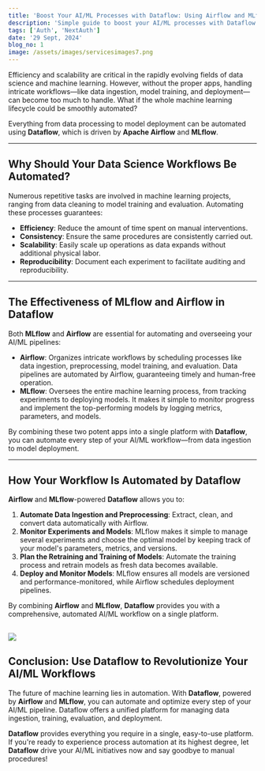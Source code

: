 ```yaml
---
title: 'Boost Your AI/ML Processes with Dataflow: Using Airflow and MLflow to Automate Everything'
description: 'Simple guide to boost your AI/ML processes with Dataflow'
tags: ['Auth', 'NextAuth']
date: '29 Sept, 2024'
blog_no: 1
image: /assets/images/servicesimages7.png
---
```


Efficiency and scalability are critical in the rapidly evolving fields of data science and machine learning. However, without the proper apps, handling intricate workflows—like data ingestion, model training, and deployment—can become too much to handle. What if the whole machine learning lifecycle could be smoothly automated?

Everything from data processing to model deployment can be automated using **Dataflow**, which is driven by **Apache Airflow** and **MLflow**.

---

## Why Should Your Data Science Workflows Be Automated?

Numerous repetitive tasks are involved in machine learning projects, ranging from data cleaning to model training and evaluation. Automating these processes guarantees:

- **Efficiency**: Reduce the amount of time spent on manual interventions.
- **Consistency**: Ensure the same procedures are consistently carried out.
- **Scalability**: Easily scale up operations as data expands without additional physical labor.
- **Reproducibility**: Document each experiment to facilitate auditing and reproducibility.

---

## The Effectiveness of MLflow and Airflow in Dataflow

Both **MLflow** and **Airflow** are essential for automating and overseeing your AI/ML pipelines:

- **Airflow**: Organizes intricate workflows by scheduling processes like data ingestion, preprocessing, model training, and evaluation. Data pipelines are automated by Airflow, guaranteeing timely and human-free operation.
- **MLflow**: Oversees the entire machine learning process, from tracking experiments to deploying models. It makes it simple to monitor progress and implement the top-performing models by logging metrics, parameters, and models.

By combining these two potent apps into a single platform with **Dataflow**, you can automate every step of your AI/ML workflow—from data ingestion to model deployment.

---

## How Your Workflow Is Automated by Dataflow

**Airflow** and **MLflow**-powered **Dataflow** allows you to:

1. **Automate Data Ingestion and Preprocessing**: Extract, clean, and convert data automatically with Airflow.
2. **Monitor Experiments and Models**: MLflow makes it simple to manage several experiments and choose the optimal model by keeping track of your model's parameters, metrics, and versions.
3. **Plan the Retraining and Training of Models**: Automate the training process and retrain models as fresh data becomes available.
4. **Deploy and Monitor Models**: MLflow ensures all models are versioned and performance-monitored, while Airflow schedules deployment pipelines.

By combining **Airflow** and **MLflow**, **Dataflow** provides you with a comprehensive, automated AI/ML workflow on a single platform.

## <img src='/og-image.png'/>

## Conclusion: Use Dataflow to Revolutionize Your AI/ML Workflows

The future of machine learning lies in automation. With **Dataflow**, powered by **Airflow** and **MLflow**, you can automate and optimize every step of your AI/ML pipeline. Dataflow offers a unified platform for managing data ingestion, training, evaluation, and deployment.

**Dataflow** provides everything you require in a single, easy-to-use platform. If you're ready to experience process automation at its highest degree, let **Dataflow** drive your AI/ML initiatives now and say goodbye to manual procedures!
